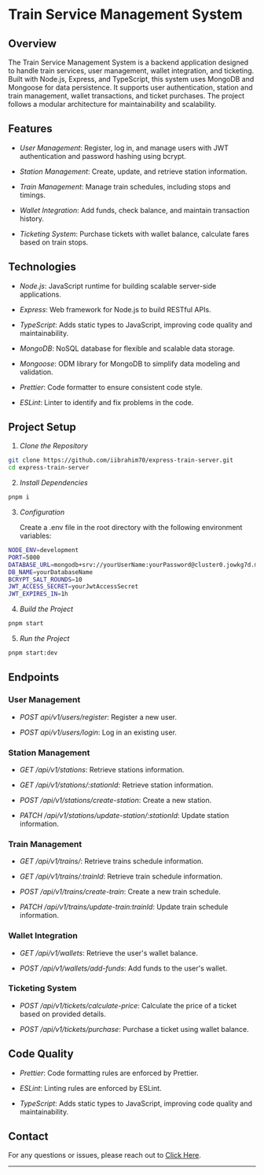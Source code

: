 # Train Service Management System

## Overview

The Train Service Management System is a backend application designed to handle train services, user management, wallet integration, and ticketing. Built with Node.js, Express, and TypeScript, this system uses MongoDB and Mongoose for data persistence. It supports user authentication, station and train management, wallet transactions, and ticket purchases. The project follows a modular architecture for maintainability and scalability.

## Features

- _User Management_: Register, log in, and manage users with JWT authentication and password hashing using bcrypt.
- _Station Management_: Create, update, and retrieve station information.
- _Train Management_: Manage train schedules, including stops and timings.

- _Wallet Integration_: Add funds, check balance, and maintain transaction history.
- _Ticketing System_: Purchase tickets with wallet balance, calculate fares based on train stops.

## Technologies

- _Node.js_: JavaScript runtime for building scalable server-side applications.
- _Express_: Web framework for Node.js to build RESTful APIs.
- _TypeScript_: Adds static types to JavaScript, improving code quality and maintainability.
- _MongoDB_: NoSQL database for flexible and scalable data storage.

- _Mongoose_: ODM library for MongoDB to simplify data modeling and validation.
- _Prettier_: Code formatter to ensure consistent code style.
- _ESLint_: Linter to identify and fix problems in the code.

## Project Setup

1. _Clone the Repository_

```bash
git clone https://github.com/iibrahim70/express-train-server.git
cd express-train-server
```

2. _Install Dependencies_

```bash
pnpm i
```

3. _Configuration_

   Create a .env file in the root directory with the following environment variables:

```bash
NODE_ENV=development
PORT=5000
DATABASE_URL=mongodb+srv://yourUserName:yourPassword@cluster0.jowkg7d.mongodb.net
DB_NAME=yourDatabaseName
BCRYPT_SALT_ROUNDS=10
JWT_ACCESS_SECRET=yourJwtAccessSecret
JWT_EXPIRES_IN=1h
```

4. _Build the Project_

```bash
pnpm start
```

5. _Run the Project_

```bash
pnpm start:dev
```

## Endpoints

### User Management

- _POST api/v1/users/register_: Register a new user.

- _POST api/v1/users/login_: Log in an existing user.

### Station Management

- _GET /api/v1/stations_: Retrieve stations information.
- _GET /api/v1/stations/:stationId_: Retrieve station information.

- _POST /api/v1/stations/create-station_: Create a new station.
- _PATCH /api/v1/stations/update-station/:stationId_: Update station information.

### Train Management

- _GET /api/v1/trains/_: Retrieve trains schedule information.
- _GET /api/v1/trains/:trainId_: Retrieve train schedule information.

- _POST /api/v1/trains/create-train_: Create a new train schedule.
- _PATCH /api/v1/trains/update-train:trainId_: Update train schedule information.

### Wallet Integration

- _GET /api/v1/wallets_: Retrieve the user's wallet balance.

- _POST /api/v1/wallets/add-funds_: Add funds to the user's wallet.

### Ticketing System

- _POST /api/v1/tickets/calculate-price_: Calculate the price of a ticket based on provided details.

- _POST /api/v1/tickets/purchase_: Purchase a ticket using wallet balance.

## Code Quality

- _Prettier_: Code formatting rules are enforced by Prettier.
- _ESLint_: Linting rules are enforced by ESLint.

- _TypeScript_: Adds static types to JavaScript, improving code quality and maintainability.

## Contact

For any questions or issues, please reach out to [Click Here](mailto:iibrahiim.dev@gmail.com).

---
